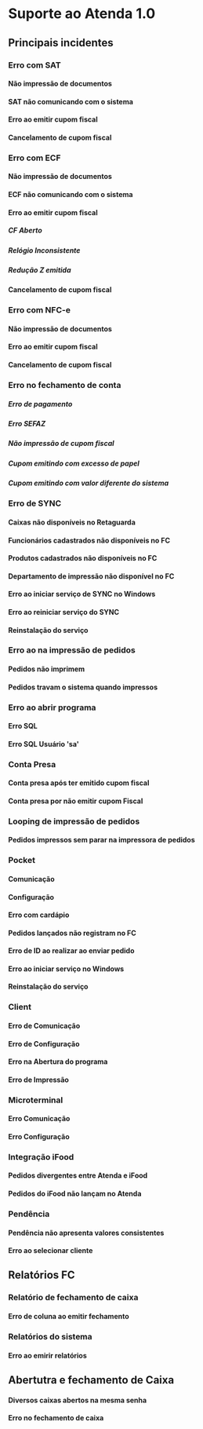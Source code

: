 <!-- TITLE: Suporte Atenda 1.0 -->
<!-- SUBTITLE: Mapa de incidentes para Help Desk-->



# Suporte ao Atenda 1.0
## Principais incidentes

### Erro com SAT
#### Não impressão de documentos
#### SAT não comunicando com o sistema
#### Erro ao emitir cupom fiscal
#### Cancelamento de cupom fiscal

### Erro com ECF
#### Não impressão de documentos
#### ECF não comunicando com o sistema
#### Erro ao emitir cupom fiscal
##### CF Aberto
##### Relógio Inconsistente
##### Redução Z emitida
#### Cancelamento de cupom fiscal

### Erro com NFC-e
#### Não impressão de documentos
#### Erro ao emitir cupom fiscal
#### Cancelamento de cupom fiscal

### Erro no fechamento de conta
##### Erro de pagamento
##### Erro SEFAZ
##### Não impressão de cupom fiscal
##### Cupom emitindo com excesso de papel
##### Cupom emitindo com valor diferente do sistema

### Erro de SYNC
#### Caixas não disponíveis no Retaguarda
#### Funcionários cadastrados não disponíveis no FC
#### Produtos cadastrados não disponíveis no FC
#### Departamento de impressão não disponível no FC
#### Erro ao iniciar serviço de SYNC no Windows
#### Erro ao reiniciar serviço do SYNC
#### Reinstalação do serviço

### Erro ao na impressão de pedidos
#### Pedidos não imprimem
#### Pedidos travam o sistema quando impressos

### Erro ao abrir programa
#### Erro SQL
#### Erro SQL Usuário 'sa'

### Conta Presa
#### Conta presa após ter emitido cupom fiscal
#### Conta presa por não emitir cupom Fiscal

### Looping de impressão de pedidos
#### Pedidos impressos sem parar na impressora de pedidos

### Pocket 
#### Comunicação
#### Configuração
#### Erro com cardápio
#### Pedidos lançados não registram no FC
#### Erro de ID ao realizar ao enviar pedido
#### Erro ao iniciar serviço no Windows
#### Reinstalação do serviço

### Client 
#### Erro de Comunicação
#### Erro de Configuração
#### Erro na Abertura do programa
#### Erro de Impressão

### Microterminal
#### Erro Comunicação
#### Erro Configuração

### Integração iFood
#### Pedidos divergentes entre Atenda e iFood
#### Pedidos do iFood não lançam no Atenda

### Pendência 
#### Pendência não apresenta valores consistentes
#### Erro ao selecionar cliente

## Relatórios FC
### Relatório de fechamento de caixa
#### Erro de coluna ao emitir fechamento

### Relatórios do sistema
#### Erro ao emirir relatórios

## Abertutra e fechamento de Caixa
#### Diversos caixas abertos na mesma senha
#### Erro no fechamento de caixa


